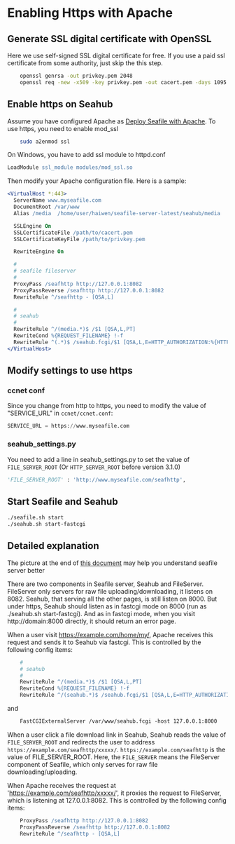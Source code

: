 # Enabling Https with Apache

## Generate SSL digital certificate with OpenSSL

Here we use self-signed SSL digital certificate for free. If you use a paid ssl certificate from some authority, just skip the this step.

```bash
    openssl genrsa -out privkey.pem 2048
    openssl req -new -x509 -key privkey.pem -out cacert.pem -days 1095
```

## Enable https on Seahub

Assume you have configured Apache as [Deploy Seafile with
Apache](deploy_with_apache.md). To use https, you need to enable mod_ssl

```bash
    sudo a2enmod ssl
```

On Windows, you have to add ssl module to httpd.conf
```apache
LoadModule ssl_module modules/mod_ssl.so
```

Then modify your Apache configuration file. Here is a sample:

```apache
<VirtualHost *:443>
  ServerName www.myseafile.com
  DocumentRoot /var/www
  Alias /media  /home/user/haiwen/seafile-server-latest/seahub/media

  SSLEngine On
  SSLCertificateFile /path/to/cacert.pem
  SSLCertificateKeyFile /path/to/privkey.pem

  RewriteEngine On

  #
  # seafile fileserver
  #
  ProxyPass /seafhttp http://127.0.0.1:8082
  ProxyPassReverse /seafhttp http://127.0.0.1:8082
  RewriteRule ^/seafhttp - [QSA,L]

  #
  # seahub
  #
  RewriteRule ^/(media.*)$ /$1 [QSA,L,PT]
  RewriteCond %{REQUEST_FILENAME} !-f
  RewriteRule ^(.*)$ /seahub.fcgi/$1 [QSA,L,E=HTTP_AUTHORIZATION:%{HTTP:Authorization}]
</VirtualHost>
```

## Modify settings to use https

### ccnet conf

Since you change from http to https, you need to modify the value of "SERVICE_URL" in <code>ccnet/ccnet.conf</code>:
```python
SERVICE_URL = https://www.myseafile.com
```

### seahub_settings.py

You need to add a line in seahub_settings.py to set the value of `FILE_SERVER_ROOT` (Or `HTTP_SERVER_ROOT` before version 3.1.0)

```python
'FILE_SERVER_ROOT' : 'http://www.myseafile.com/seafhttp',
```

## Start Seafile and Seahub

```bash
./seafile.sh start
./seahub.sh start-fastcgi
```

## Detailed explanation

The picture at the end of [this document](components.md) may help you understand seafile server better

There are two components in Seafile server, Seahub and FileServer. FileServer only servers for raw file uploading/downloading, it listens on 8082. Seahub, that serving all the other pages, is still listen on 8000. But under https, Seahub should listen as in fastcgi mode on 8000 (run as ./seahub.sh start-fastcgi). And as in fastcgi mode, when you visit  http://domain:8000 directly, it should return an error page.

When a user visit https://example.com/home/my/, Apache receives this request and sends it to Seahub via fastcgi. This is controlled by the following config items:
```apache
    #
    # seahub
    #
    RewriteRule ^/(media.*)$ /$1 [QSA,L,PT]
    RewriteCond %{REQUEST_FILENAME} !-f
    RewriteRule ^/(seahub.*)$ /seahub.fcgi/$1 [QSA,L,E=HTTP_AUTHORIZATION:%{HTTP:Authorization}]
```
and
```apache
    FastCGIExternalServer /var/www/seahub.fcgi -host 127.0.0.1:8000
```

When a user click a file download link in Seahub, Seahub reads the value of `FILE_SERVER_ROOT` and redirects the user to address `https://example.com/seafhttp/xxxxx/`. `https://example.com/seafhttp` is the value of FILE_SERVER_ROOT. Here, the `FILE_SERVER` means the FileServer component of Seafile, which only serves for raw file downloading/uploading.

When Apache receives the request at 'https://example.com/seafhttp/xxxxx/', it proxies the request to FileServer, which is listening at 127.0.0.1:8082. This is controlled by the following config items:
```apache
    ProxyPass /seafhttp http://127.0.0.1:8082
    ProxyPassReverse /seafhttp http://127.0.0.1:8082
    RewriteRule ^/seafhttp - [QSA,L]
```
